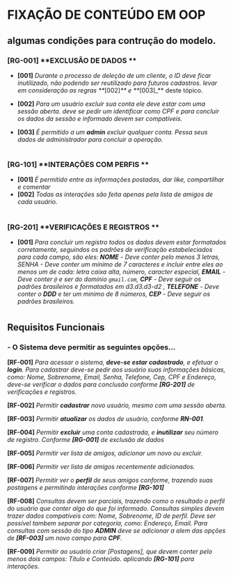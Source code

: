 # FIXAÇÃO DE CONTEÚDO EM OOP

##  algumas condições para contrução do modelo.

### **[RG-001]** **EXCLUSÃO DE DADOS **

-   **[001]** _Durante o processo de deleção de um cliente, o ID deve ficar inutilizado, não podendo ser reutilizado para futuros cadastros. levar em consideração as regras \*\*_[002]_** e **_[003]\_\*\* deste tópico.

-   **[002]** _Para um usuário excluir sua conta ele deve estar com uma sessão aberta. deve se pedir um identificar como CPF e para concluir os dados da sessão e informado devem ser compatíveis._

-   **[003]** _É permitido a um **admin** excluir qualquer conta. Pessa seus dados de administrador para concluir a operação._

#

### **[RG-101]** **INTERAÇÕES COM PERFIS **

-   **[001]** _É permitido entre as informações postadas, dar like, compartilhar e comentar_
-   **[002]** _Todas as interações são feita apenas pela lista de amigos de cada usuário._

#

### **[RG-201]** **VERIFICAÇÕES E REGISTROS **

-   **[001]** _Para concluir um registro todos os dados devem estar formatados corretamente, seguindos os padrões de verificação estabeleciados para cada campo, são eles: **NOME** - Deve conter pelo menos 3 letras, SENHA - Deve conter um mínimo de 7 caracteres e incluir entre eles ao menos um de cada: letra caixa alta, número, caracter especial, **EMAIL** - Deve conter `@` e ser do domínio ```gmail.com```, **CPF** - Deve seguir os padrões brasileiros e formatados em d3.d3.d3-d2 , **TELEFONE** - Deve conter o **DDD** e ter um minimo de 8 números, **CEP** - Deve seguir os padrões brasileiros._

#

## Requisitos Funcionais

### - O Sistema deve permitir as seguintes opções...

**[RF-001]** _Para acessar o sistema, **deve-se estar cadastrado**, e efetuar o **login**. Para cadastrar deve-se pedir aos usuário suas informações básicas, como: Nome, Sobrenome, Email, Senha, Telefone, Cep, CPF e Endereço, deve-se verificar o dados para conclusão conforme **[RG-201]** de verificações e registros._

**[RF-002]** _Permitir **cadastrar** novo usuário, mesmo com uma sessão aberta._

**[RF-003]** _Permitir **atualizar** os dados de usuário, conforme **RN-001**._

**[RF-004]** _Permitir **excluir** uma conta cadastrada, e **inutilizar** seu número de registro. Conforme **[RG-001]** de exclusão de dados_

**[RF-005]** _Permitir ver lista de amigos, adicionar um novo ou excluir._

**[RF-006]** _Permitir ver lista de amigos recentemente adicionados._

**[RF-007]** _Permitir ver o **perfil** de seus amigos conforme, trazendo suas postagens e permitindo interações conforme **[RG-101]**_

**[RF-008]** _Consultas devem ser parciais, trazendo como o resultado o perfil do usuário que conter algo do que foi informado. Consultas simples devem trazer dados compatíveis com: Nome, Sobrenome, ID de perfil. Deve ser possível tambem separar por categoria, como: Endereço, Email. Para consultas com sessão do tipo **ADMIN** deve se adicionar a alem das opções de **[RF-003]** um novo campo para_ **_CPF_**.

**[RF-009]** _Permitir ao usuário criar [Postagens], que devem conter pelo menos dois campos: Título e Conteúdo. aplicando **[RG-101]** para interações._
